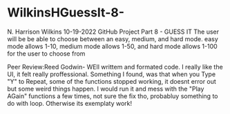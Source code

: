 # WilkinsHGuessIt-8-
N. Harrison Wilkins
10-19-2022
GitHub Project Part 8 - GUESS IT
The user will be be able to choose between an easy, medium, and hard mode.
easy mode allows 1-10, medium mode allows 1-50, and hard mode allows 1-100 for the user to choose from



Peer Review:Reed Godwin- WEll writtem and formated code. I really like the UI, it felt really proffessional. Something I found, was that when you Type "Y" to Repeat, some of the functions stopped working, it doesnt error out but some weird things happen. I would run it and mess with the "Play AGain" functions a few times, not sure the fix tho, probabluy something to do with loop. Otherwise its exemplaty work!
